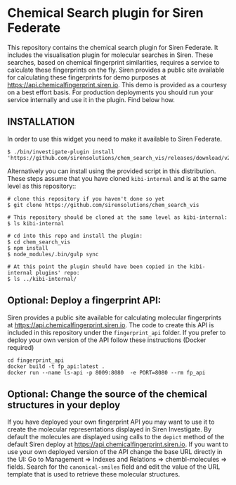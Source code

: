 # Chemical Search plugin for Siren Federate

This repository contains the chemical search plugin for Siren Federate.
It includes the visualisation plugin for molecular searches in Siren. These searches, based on chemical fingerprint similarities, requires a service to calculate these fingerprints on the fly.
Siren provides a public site available for calculating these fingerprints for demo purposes at https://api.chemicalfingerprint.siren.io. This demo is provided as a courtesy on a best effort basis. For production deployments you should run your service internally and use it in the plugin. Find below how.

## INSTALLATION

In order to use this widget you need to make it available to Siren Federate.

```
$ ./bin/investigate-plugin install 'https://github.com/sirensolutions/chem_search_vis/releases/download/v2.0/v2.0.zip'
```


Alternatively you can install using the provided script in this distribution. These steps assume that you have cloned `kibi-internal` and is at the same level as this repository::

```
# clone this repository if you haven't done so yet
$ git clone https://github.com/sirensolutions/chem_search_vis

# This repository should be cloned at the same level as kibi-internal:
$ ls kibi-internal

# cd into this repo and install the plugin:
$ cd chem_search_vis
$ npm install
$ node_modules/.bin/gulp sync

# At this point the plugin should have been copied in the kibi-internal plugins' repo:
$ ls ../kibi-internal/

```

## Optional: Deploy a fingerprint API:

Siren provides a public site available for calculating molecular fingerprints at https://api.chemicalfingerprint.siren.io.
The code to create this API is included in this repository under the `fingerprint_api` folder. If you prefer to deploy your own version of the API follow these instructions (Docker required)

```
cd fingerprint_api
docker build -t fp_api:latest .
docker run --name ls-api -p 8009:8080  -e PORT=8080 --rm fp_api

```


## Optional: Change the source of the chemical structures in your deploy

If you have deployed your own fingerprint API you may want to use it to create the molecular representations displayed in Siren Investigate.
By default the molecules are displayed using calls to the `depict` method of the default Siren deploy at https://api.chemicalfingerprint.siren.io. If you want to use your own deployed version of the API change the base URL directly in the UI:
Go to Management => Indexes and Relations => chembl-molecules => fields. Search for the `canonical-smiles` field and edit the value of the URL template that is used to retrieve these molecular structures.
